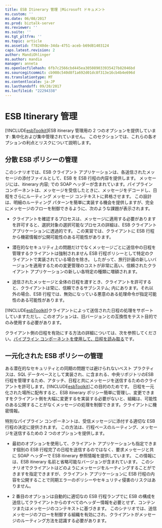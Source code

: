 ```yaml
---
title: ESB Itinerary 管理 |Microsoft ドキュメント
ms.custom: ''
ms.date: 06/08/2017
ms.prod: biztalk-server
ms.reviewer: ''
ms.suite: ''
ms.tgt_pltfrm: ''
ms.topic: article
ms.assetid: f78240de-34da-4751-aceb-b69d81403124
caps.latest.revision: 2
author: MandiOhlinger
ms.author: mandia
manager: anneta
ms.openlocfilehash: 6fb7c2566cbd445ea305089033935427b82046bd
ms.sourcegitcommit: cb908c540d8f1a692d01dc8f313e16cb4b4e696d
ms.translationtype: MT
ms.contentlocale: ja-JP
ms.lasthandoff: 09/20/2017
ms.locfileid: "22294338"
---
```

# <a name="esb-itinerary-management"></a>ESB Itinerary 管理
[!INCLUDE[esbToolkit](../includes/esbtoolkit-md.md)]ESB itinerary 管理用の 2 つのオプションを提供しています: 集中化および集中管理されていません。 このセクションでは、これらの各オプションの利点とリスクについて説明します。  
  
## <a name="decentralized-esb-policy-management"></a>分散 ESB ポリシーの管理  
 このシナリオでは、ESB クライアント アプリケーションは、各送信されたメッセージの添付ファイルとして、ESB を ESB 行程の内容を提供します。 メッセージには、itinerary 内容; での SOAP ヘッダーが含まれています。パイプライン コンポーネントは、メッセージを受信したときに、メッセージをデコードし、日程をさらにルーティング メッセージ コンテキストに昇格させます。 この設計は、明細のルーティング パターンを簡単に実装する機会を提供しますが、完全にメッセージのフローを制御できるように、次のような課題が表示されます。  
  
-   クライアントを確認するプロセスは、メッセージに適用する必要がありますを許可すると、選択対象の選択可能なプロセスの詳細は、ESB クライアント アプリケーションに透過的です。 この実習では、クライアントに ESB 行程から機密情報が公開可能性のある可能性があります。  
  
-   潜在的なセキュリティ上の問題だけでなくメッセージごとに送信中の日程を管理するクライアントは強制されません ESB 行程ポリシーとして特定のクライアントで実装されている場合を除き。 したがって、旅行計画の新しいバージョンを適用するための変更管理のコストが非常に高い、信頼されたクライアント アプリケーションの新しい各特定の種類に増額されます。  
  
-   送信されたメッセージと全体の日程を渡すとき、クライアントを許可すると、クライアントは常に、信頼できるサブシステム; 内にあります。それ以外の場合、ESB 行程では、無効になっている悪意のある処理命令が指定可能性のある可能性があります。  
  
 [!INCLUDE[esbToolkit](../includes/esbtoolkit-md.md)]クライアントによって送信された日程の処理をサポートしていますただし、このオプションは、旧バージョンとの互換性をテスト目的でのみ使用する必要があります。  
  
 クライアント側の日程を有効にする方法の詳細については、次を参照してください。[パイプライン コンポーネントを使用して、日程を読み取る](../esb-toolkit/using-a-pipeline-component-to-read-an-itinerary.md)です。  
  
## <a name="centralized-esb-policy-management"></a>一元化された ESB ポリシーの管理  
 ある潜在的なセキュリティとの同期の問題では避けられないベスト プラクティスは、SQL データベースとして実装され、に含まれる、中央リポジトリのESB行程を管理するため、アタッチ、日程と共にメッセージを送信するためのクライアントを許可します。[!INCLUDE[esbToolkit](../includes/esbtoolkit-md.md)]この目的のためです。 日程を一元化された場所に配布すると、ESB itinerary ポリシー簡単に管理し、変更できますをクライアント側を大幅に変更するを実装する必要がないと、組織は、可能性のある公開することがなくメッセージの処理を制御できます。クライアントに機密情報。  
  
 特別なパイプライン コンポーネントは、受信メッセージに添付する適切な ESB 行程の決定に提供されます。 この方法は、行程ベースのルーティング、メッセージを送信するための 2 つのオプションを提供します。  
  
-   最初のオプションを使用して、クライアント アプリケーションも指定できます個別の ESB 行程完了の日程を送信するのではなく、要求メッセージと共に SOAP ヘッダーで ESB itinerary 参照情報を提供しています。 この情報には、ESB itinerary 名前と省略可能なバージョンが含まれています。 このシナリオでクライアントはどのようにメッセージをルーティングすることができますを指定できますが、クライアント アプリケーションに ESB 行程の内容を公開することで同期エラーのポリシーやセキュリティ侵害のリスクはありません。  
  
-   2 番目のオプションは自動的に適切なの ESB 行程ランプでに ESB の構成を送信してクライアントからのすべてのヘッダー情報を必要とせず、コンテンツまたはメッセージのコンテキストに基づきます。 このシナリオでは、送信メッセージのフローを制御する組織を有効にされ、クライアントがメッセージのルーティング方法を認識する必要があります。